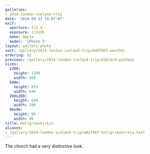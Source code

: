 ```yaml
---
galleries:
- 2014-london-iceland-trip
date: '2014-03-13 14:07:07'
exif:
  aperture: f/2.4
  exposure: 1/3195
  make: Apple
  model: 'iPhone 5'
layout: gallery-photo
next: /gallery/2014-london-iceland-trip/bd9f003-weather
ordering: 62
previous: /gallery/2014-london-iceland-trip/eddc6cd-pathway
sizes:
  1280:
    height: 1280
    width: 960
  640w:
    height: 853
    width: 640
  200x200:
    height: 200
    width: 200
  96x96:
    height: 96
    width: 96
title: Hallgrímskirkja
aliases:
- /gallery/2014-london-iceland-trip/a02f087-hallgrimskirkja.html
---
```


The church had a very distinctive look.
